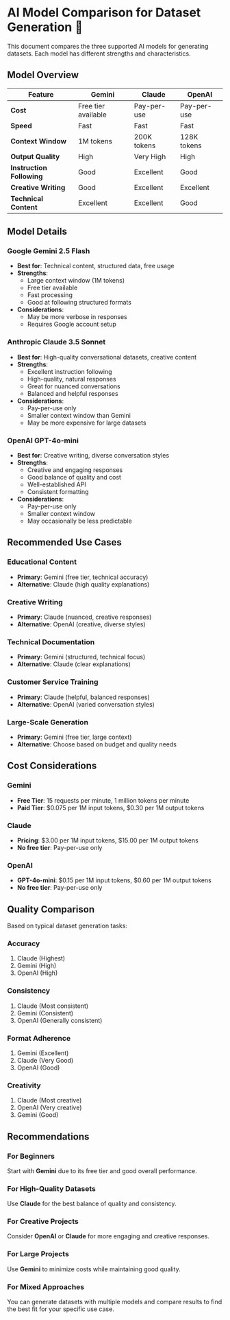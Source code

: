 # AI Model Comparison for Dataset Generation 🤖

This document compares the three supported AI models for generating datasets. Each model has different strengths and characteristics.

## Model Overview

| Feature | Gemini | Claude | OpenAI |
|---------|--------|--------|--------|
| **Cost** | Free tier available | Pay-per-use | Pay-per-use |
| **Speed** | Fast | Fast | Fast |
| **Context Window** | 1M tokens | 200K tokens | 128K tokens |
| **Output Quality** | High | Very High | High |
| **Instruction Following** | Good | Excellent | Good |
| **Creative Writing** | Good | Excellent | Excellent |
| **Technical Content** | Excellent | Excellent | Good |

## Model Details

### Google Gemini 2.5 Flash
- **Best for**: Technical content, structured data, free usage
- **Strengths**: 
  - Large context window (1M tokens)
  - Free tier available
  - Fast processing
  - Good at following structured formats
- **Considerations**:
  - May be more verbose in responses
  - Requires Google account setup

### Anthropic Claude 3.5 Sonnet
- **Best for**: High-quality conversational datasets, creative content
- **Strengths**:
  - Excellent instruction following
  - High-quality, natural responses
  - Great for nuanced conversations
  - Balanced and helpful responses
- **Considerations**:
  - Pay-per-use only
  - Smaller context window than Gemini
  - May be more expensive for large datasets

### OpenAI GPT-4o-mini
- **Best for**: Creative writing, diverse conversation styles
- **Strengths**:
  - Creative and engaging responses
  - Good balance of quality and cost
  - Well-established API
  - Consistent formatting
- **Considerations**:
  - Pay-per-use only
  - Smaller context window
  - May occasionally be less predictable

## Recommended Use Cases

### Educational Content
- **Primary**: Gemini (free tier, technical accuracy)
- **Alternative**: Claude (high quality explanations)

### Creative Writing
- **Primary**: Claude (nuanced, creative responses)
- **Alternative**: OpenAI (creative, diverse styles)

### Technical Documentation
- **Primary**: Gemini (structured, technical focus)
- **Alternative**: Claude (clear explanations)

### Customer Service Training
- **Primary**: Claude (helpful, balanced responses)
- **Alternative**: OpenAI (varied conversation styles)

### Large-Scale Generation
- **Primary**: Gemini (free tier, large context)
- **Alternative**: Choose based on budget and quality needs

## Cost Considerations

### Gemini
- **Free Tier**: 15 requests per minute, 1 million tokens per minute
- **Paid Tier**: $0.075 per 1M input tokens, $0.30 per 1M output tokens

### Claude
- **Pricing**: $3.00 per 1M input tokens, $15.00 per 1M output tokens
- **No free tier**: Pay-per-use only

### OpenAI
- **GPT-4o-mini**: $0.15 per 1M input tokens, $0.60 per 1M output tokens
- **No free tier**: Pay-per-use only

## Quality Comparison

Based on typical dataset generation tasks:

### Accuracy
1. Claude (Highest)
2. Gemini (High)
3. OpenAI (High)

### Consistency
1. Claude (Most consistent)
2. Gemini (Consistent)
3. OpenAI (Generally consistent)

### Format Adherence
1. Gemini (Excellent)
2. Claude (Very Good)
3. OpenAI (Good)

### Creativity
1. Claude (Most creative)
2. OpenAI (Very creative)
3. Gemini (Good)

## Recommendations

### For Beginners
Start with **Gemini** due to its free tier and good overall performance.

### For High-Quality Datasets
Use **Claude** for the best balance of quality and consistency.

### For Creative Projects
Consider **OpenAI** or **Claude** for more engaging and creative responses.

### For Large Projects
Use **Gemini** to minimize costs while maintaining good quality.

### For Mixed Approaches
You can generate datasets with multiple models and compare results to find the best fit for your specific use case. 